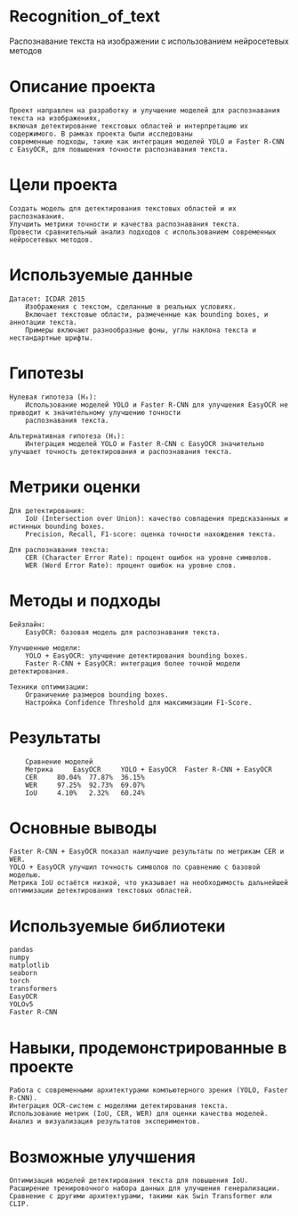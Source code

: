 # Recognition_of_text
Распознавание текста на изображении с использованием нейросетевых методов
# Описание проекта

    Проект направлен на разработку и улучшение моделей для распознавания текста на изображениях, 
    включая детектирование текстовых областей и интерпретацию их содержимого. В рамках проекта были исследованы 
    современные подходы, такие как интеграция моделей YOLO и Faster R-CNN с EasyOCR, для повышения точности распознавания текста.

# Цели проекта

    Создать модель для детектирования текстовых областей и их распознавания.
    Улучшить метрики точности и качества распознавания текста.
    Провести сравнительный анализ подходов с использованием современных нейросетевых методов.

# Используемые данные

    Датасет: ICDAR 2015
        Изображения с текстом, сделанные в реальных условиях.
        Включает текстовые области, размеченные как bounding boxes, и аннотации текста.
        Примеры включают разнообразные фоны, углы наклона текста и нестандартные шрифты.

# Гипотезы

    Нулевая гипотеза (H₀):
        Использование моделей YOLO и Faster R-CNN для улучшения EasyOCR не приводит к значительному улучшению точности 
        распознавания текста.

    Альтернативная гипотеза (H₁):
        Интеграция моделей YOLO и Faster R-CNN с EasyOCR значительно улучшает точность детектирования и распознавания текста.

# Метрики оценки

    Для детектирования:
        IoU (Intersection over Union): качество совпадения предсказанных и истинных bounding boxes.
        Precision, Recall, F1-score: оценка точности нахождения текста.

    Для распознавания текста:
        CER (Character Error Rate): процент ошибок на уровне символов.
        WER (Word Error Rate): процент ошибок на уровне слов.

# Методы и подходы

    Бейзлайн:
        EasyOCR: базовая модель для распознавания текста.

    Улучшенные модели:
        YOLO + EasyOCR: улучшение детектирования bounding boxes.
        Faster R-CNN + EasyOCR: интеграция более точной модели детектирования.

    Техники оптимизации:
        Ограничение размеров bounding boxes.
        Настройка Confidence Threshold для максимизации F1-Score.

# Результаты
        Сравнение моделей
        Метрика 	EasyOCR 	YOLO + EasyOCR 	Faster R-CNN + EasyOCR
        CER 	80.04% 	77.87% 	36.15%
        WER 	97.25% 	92.73% 	69.07%
        IoU 	4.10% 	2.32% 	60.24%
# Основные выводы

    Faster R-CNN + EasyOCR показал наилучшие результаты по метрикам CER и WER.
    YOLO + EasyOCR улучшил точность символов по сравнению с базовой моделью.
    Метрика IoU остаётся низкой, что указывает на необходимость дальнейшей оптимизации детектирования текстовых областей.

# Используемые библиотеки

    pandas
    numpy
    matplotlib
    seaborn
    torch
    transformers
    EasyOCR
    YOLOv5
    Faster R-CNN

# Навыки, продемонстрированные в проекте

    Работа с современными архитектурами компьютерного зрения (YOLO, Faster R-CNN).
    Интеграция OCR-систем с моделями детектирования текста.
    Использование метрик (IoU, CER, WER) для оценки качества моделей.
    Анализ и визуализация результатов экспериментов.

# Возможные улучшения

    Оптимизация моделей детектирования текста для повышения IoU.
    Расширение тренировочного набора данных для улучшения генерализации.
    Сравнение с другими архитектурами, такими как Swin Transformer или CLIP.
